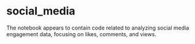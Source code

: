 # social_media
The notebook appears to contain code related to analyzing social media engagement data, focusing on likes, comments, and views.
